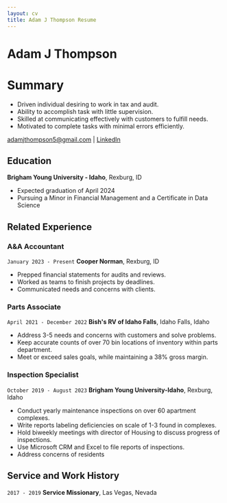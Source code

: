 ```yaml
---
layout: cv
title: Adam J Thompson Resume
---
```

# Adam J Thompson

# Summary
- Driven individual desiring to work in tax and audit.
- Ability to accomplish task with little supervision.
- Skilled at communicating effectively with customers to fulfill needs.
- Motivated to complete tasks with minimal errors efficiently.

<div id="webaddress">
<a href="adamjthompson5@gmail.com">adamjthompson5@gmail.com</a>
| <a href="https://www.linkedin.com/in/adam-james-thompson/">LinkedIn</a>
</div>

<!-- https://www.monique.tech/the-art-of-markdown -->

## Education

__Brigham Young University - Idaho__, Rexburg, ID

- Expected graduation of April 2024
- Pursuing a Minor in Financial Management and a Certificate in Data Science

## Related Experience

### A&A Accountant

`January 2023 - Present`
__Cooper Norman__, Rexburg, ID

- Prepped  financial statements for audits and reviews.
- Worked as teams to finish projects by deadlines.
- Communicated needs and concerns with clients.

### Parts Associate 

`April 2021 - December 2022`
__Bish's RV of Idaho Falls__, Idaho Falls, Idaho

- Address 3-5 needs and concerns with customers and solve problems.
- Keep accurate counts of over 70 bin locations of inventory within parts department.
- Meet or exceed sales goals, while maintaining a 38% gross margin.

### Inspection Specialist

`October 2019 - August 2023`
__Brigham Young University-Idaho__, Rexburg, Idaho

- Conduct yearly maintenance inspections on over 60 apartment complexes.
- Write reports labeling deficiencies on scale of 1-3 found in complexes.
- Hold biweekly meetings with director of Housing to discuss progress of inspections.
- Use Microsoft CRM and Excel to file reports of inspections.
- Address concerns of residents

## Service and Work History

`2017 - 2019`
__Service Missionary__, Las Vegas, Nevada



<!-- ### Footer

Last updated: May 2013 -->


